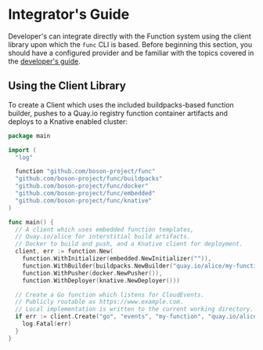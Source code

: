 # Integrator's Guide

Developer's can integrate directly with the Function system using the client library upon which the `func` CLI is based.  Before beginning this section, you should have a configured provider and be familiar with the topics covered in the [developer's guide](docs/developers_guide.md).

## Using the Client Library

To create a Client which uses the included buildpacks-based function builder, pushes to a Quay.io registry function container artifacts and deploys to a Knative enabled cluster: 
```go
package main

import (
  "log"

  function "github.com/boson-project/func"
  "github.com/boson-project/func/buildpacks"
  "github.com/boson-project/func/docker"
  "github.com/boson-project/func/embedded"
  "github.com/boson-project/func/knative"
)

func main() {
  // A client which uses embedded function templates,
  // Quay.io/alice for interstitial build artifacts.
  // Docker to build and push, and a Knative client for deployment.
  client, err := function.New(
    function.WithInitializer(embedded.NewInitializer("")),
    function.WithBuilder(buildpacks.NewBuilder("quay.io/alice/my-function")),
    function.WithPusher(docker.NewPusher()),
    function.WithDeployer(knative.NewDeployer()))

  // Create a Go function which listens for CloudEvents.
  // Publicly routable as https://www.example.com.
  // Local implementation is written to the current working directory.
  if err := client.Create("go", "events", "my-function", "quay.io/alice/my-function:v1.0"); err != nil {
    log.Fatal(err)
  }
}
```



